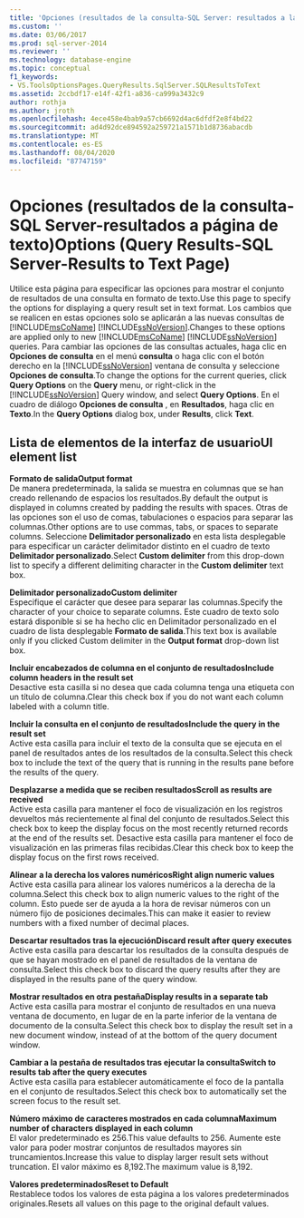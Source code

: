 ```yaml
---
title: 'Opciones (resultados de la consulta-SQL Server: resultados a la página de texto) | Microsoft Docs'
ms.custom: ''
ms.date: 03/06/2017
ms.prod: sql-server-2014
ms.reviewer: ''
ms.technology: database-engine
ms.topic: conceptual
f1_keywords:
- VS.ToolsOptionsPages.QueryResults.SqlServer.SQLResultsToText
ms.assetid: 2ccbdf17-e14f-42f1-a836-ca999a3432c9
author: rothja
ms.author: jroth
ms.openlocfilehash: 4ece458e4bab9a57cb6692d4ac6dfdf2e8f4bd22
ms.sourcegitcommit: ad4d92dce894592a259721a1571b1d8736abacdb
ms.translationtype: MT
ms.contentlocale: es-ES
ms.lasthandoff: 08/04/2020
ms.locfileid: "87747159"
---
```

# <a name="options-query-results-sql-server-results-to-text-page"></a><span data-ttu-id="acc25-102">Opciones (resultados de la consulta-SQL Server-resultados a página de texto)</span><span class="sxs-lookup"><span data-stu-id="acc25-102">Options (Query Results-SQL Server-Results to Text Page)</span></span>
  <span data-ttu-id="acc25-103">Utilice esta página para especificar las opciones para mostrar el conjunto de resultados de una consulta en formato de texto.</span><span class="sxs-lookup"><span data-stu-id="acc25-103">Use this page to specify the options for displaying a query result set in text format.</span></span> <span data-ttu-id="acc25-104">Los cambios que se realicen en estas opciones solo se aplicarán a las nuevas consultas de [!INCLUDE[msCoName](../includes/msconame-md.md)] [!INCLUDE[ssNoVersion](../includes/ssnoversion-md.md)].</span><span class="sxs-lookup"><span data-stu-id="acc25-104">Changes to these options are applied only to new [!INCLUDE[msCoName](../includes/msconame-md.md)] [!INCLUDE[ssNoVersion](../includes/ssnoversion-md.md)] queries.</span></span> <span data-ttu-id="acc25-105">Para cambiar las opciones de las consultas actuales, haga clic en **Opciones de consulta** en el menú **consulta** o haga clic con el botón derecho en la [!INCLUDE[ssNoVersion](../includes/ssnoversion-md.md)] ventana de consulta y seleccione **Opciones de consulta**.</span><span class="sxs-lookup"><span data-stu-id="acc25-105">To change the options for the current queries, click **Query Options** on the **Query** menu, or right-click in the [!INCLUDE[ssNoVersion](../includes/ssnoversion-md.md)] Query window, and select **Query Options**.</span></span> <span data-ttu-id="acc25-106">En el cuadro de diálogo **Opciones de consulta** , en **Resultados**, haga clic en **Texto**.</span><span class="sxs-lookup"><span data-stu-id="acc25-106">In the **Query Options** dialog box, under **Results**, click **Text**.</span></span>  
  
## <a name="ui-element-list"></a><span data-ttu-id="acc25-107">Lista de elementos de la interfaz de usuario</span><span class="sxs-lookup"><span data-stu-id="acc25-107">UI element list</span></span>  
 <span data-ttu-id="acc25-108">**Formato de salida**</span><span class="sxs-lookup"><span data-stu-id="acc25-108">**Output format**</span></span>  
 <span data-ttu-id="acc25-109">De manera predeterminada, la salida se muestra en columnas que se han creado rellenando de espacios los resultados.</span><span class="sxs-lookup"><span data-stu-id="acc25-109">By default the output is displayed in columns created by padding the results with spaces.</span></span> <span data-ttu-id="acc25-110">Otras de las opciones son el uso de comas, tabulaciones o espacios para separar las columnas.</span><span class="sxs-lookup"><span data-stu-id="acc25-110">Other options are to use commas, tabs, or spaces to separate columns.</span></span> <span data-ttu-id="acc25-111">Seleccione **Delimitador personalizado** en esta lista desplegable para especificar un carácter delimitador distinto en el cuadro de texto **Delimitador personalizado**.</span><span class="sxs-lookup"><span data-stu-id="acc25-111">Select **Custom delimiter** from this drop-down list to specify a different delimiting character in the **Custom delimiter** text box.</span></span>  
  
 <span data-ttu-id="acc25-112">**Delimitador personalizado**</span><span class="sxs-lookup"><span data-stu-id="acc25-112">**Custom delimiter**</span></span>  
 <span data-ttu-id="acc25-113">Especifique el carácter que desee para separar las columnas.</span><span class="sxs-lookup"><span data-stu-id="acc25-113">Specify the character of your choice to separate columns.</span></span> <span data-ttu-id="acc25-114">Este cuadro de texto solo estará disponible si se ha hecho clic en Delimitador personalizado en el cuadro de lista desplegable **Formato de salida**.</span><span class="sxs-lookup"><span data-stu-id="acc25-114">This text box is available only if you clicked Custom delimiter in the **Output format** drop-down list box.</span></span>  
  
 <span data-ttu-id="acc25-115">**Incluir encabezados de columna en el conjunto de resultados**</span><span class="sxs-lookup"><span data-stu-id="acc25-115">**Include column headers in the result set**</span></span>  
 <span data-ttu-id="acc25-116">Desactive esta casilla si no desea que cada columna tenga una etiqueta con un título de columna.</span><span class="sxs-lookup"><span data-stu-id="acc25-116">Clear this check box if you do not want each column labeled with a column title.</span></span>  
  
 <span data-ttu-id="acc25-117">**Incluir la consulta en el conjunto de resultados**</span><span class="sxs-lookup"><span data-stu-id="acc25-117">**Include the query in the result set**</span></span>  
 <span data-ttu-id="acc25-118">Active esta casilla para incluir el texto de la consulta que se ejecuta en el panel de resultados antes de los resultados de la consulta.</span><span class="sxs-lookup"><span data-stu-id="acc25-118">Select this check box to include the text of the query that is running in the results pane before the results of the query.</span></span>  
  
 <span data-ttu-id="acc25-119">**Desplazarse a medida que se reciben resultados**</span><span class="sxs-lookup"><span data-stu-id="acc25-119">**Scroll as results are received**</span></span>  
 <span data-ttu-id="acc25-120">Active esta casilla para mantener el foco de visualización en los registros devueltos más recientemente al final del conjunto de resultados.</span><span class="sxs-lookup"><span data-stu-id="acc25-120">Select this check box to keep the display focus on the most recently returned records at the end of the results set.</span></span> <span data-ttu-id="acc25-121">Desactive esta casilla para mantener el foco de visualización en las primeras filas recibidas.</span><span class="sxs-lookup"><span data-stu-id="acc25-121">Clear this check box to keep the display focus on the first rows received.</span></span>  
  
 <span data-ttu-id="acc25-122">**Alinear a la derecha los valores numéricos**</span><span class="sxs-lookup"><span data-stu-id="acc25-122">**Right align numeric values**</span></span>  
 <span data-ttu-id="acc25-123">Active esta casilla para alinear los valores numéricos a la derecha de la columna.</span><span class="sxs-lookup"><span data-stu-id="acc25-123">Select this check box to align numeric values to the right of the column.</span></span> <span data-ttu-id="acc25-124">Esto puede ser de ayuda a la hora de revisar números con un número fijo de posiciones decimales.</span><span class="sxs-lookup"><span data-stu-id="acc25-124">This can make it easier to review numbers with a fixed number of decimal places.</span></span>  
  
 <span data-ttu-id="acc25-125">**Descartar resultados tras la ejecución**</span><span class="sxs-lookup"><span data-stu-id="acc25-125">**Discard result after query executes**</span></span>  
 <span data-ttu-id="acc25-126">Active esta casilla para descartar los resultados de la consulta después de que se hayan mostrado en el panel de resultados de la ventana de consulta.</span><span class="sxs-lookup"><span data-stu-id="acc25-126">Select this check box to discard the query results after they are displayed in the results pane of the query window.</span></span>  
  
 <span data-ttu-id="acc25-127">**Mostrar resultados en otra pestaña**</span><span class="sxs-lookup"><span data-stu-id="acc25-127">**Display results in a separate tab**</span></span>  
 <span data-ttu-id="acc25-128">Active esta casilla para mostrar el conjunto de resultados en una nueva ventana de documento, en lugar de en la parte inferior de la ventana de documento de la consulta.</span><span class="sxs-lookup"><span data-stu-id="acc25-128">Select this check box to display the result set in a new document window, instead of at the bottom of the query document window.</span></span>  
  
 <span data-ttu-id="acc25-129">**Cambiar a la pestaña de resultados tras ejecutar la consulta**</span><span class="sxs-lookup"><span data-stu-id="acc25-129">**Switch to results tab after the query executes**</span></span>  
 <span data-ttu-id="acc25-130">Active esta casilla para establecer automáticamente el foco de la pantalla en el conjunto de resultados.</span><span class="sxs-lookup"><span data-stu-id="acc25-130">Select this check box to automatically set the screen focus to the result set.</span></span>  
  
 <span data-ttu-id="acc25-131">**Número máximo de caracteres mostrados en cada columna**</span><span class="sxs-lookup"><span data-stu-id="acc25-131">**Maximum number of characters displayed in each column**</span></span>  
 <span data-ttu-id="acc25-132">El valor predeterminado es 256.</span><span class="sxs-lookup"><span data-stu-id="acc25-132">This value defaults to 256.</span></span> <span data-ttu-id="acc25-133">Aumente este valor para poder mostrar conjuntos de resultados mayores sin truncamientos.</span><span class="sxs-lookup"><span data-stu-id="acc25-133">Increase this value to display larger result sets without truncation.</span></span> <span data-ttu-id="acc25-134">El valor máximo es 8,192.</span><span class="sxs-lookup"><span data-stu-id="acc25-134">The maximum value is 8,192.</span></span>  
  
 <span data-ttu-id="acc25-135">**Valores predeterminados**</span><span class="sxs-lookup"><span data-stu-id="acc25-135">**Reset to Default**</span></span>  
 <span data-ttu-id="acc25-136">Restablece todos los valores de esta página a los valores predeterminados originales.</span><span class="sxs-lookup"><span data-stu-id="acc25-136">Resets all values on this page to the original default values.</span></span>  
  
  
